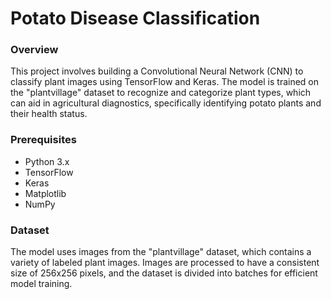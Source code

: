 
# Potato Disease Classification

### Overview
This project involves building a Convolutional Neural Network (CNN) to classify plant images using TensorFlow and Keras. The model is trained on the "plantvillage" dataset to recognize and categorize plant types, which can aid in agricultural diagnostics, specifically identifying potato plants and their health status.

### Prerequisites
 * Python 3.x
 * TensorFlow
 * Keras
 * Matplotlib
 * NumPy
 
### Dataset
The model uses images from the "plantvillage" dataset, which contains a variety of labeled plant images.
Images are processed to have a consistent size of 256x256 pixels, and the dataset is divided into batches for efficient model training.
